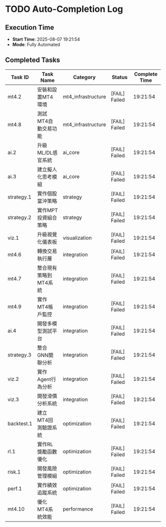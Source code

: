 # TODO Auto-Completion Log

## Execution Time
- **Start Time**: 2025-08-07 19:21:54
- **Mode**: Fully Automated

## Completed Tasks

| Task ID | Task Name | Category | Status | Complete Time |
|---------|-----------|----------|--------|---------------|
| mt4.2 | 安裝和設置MT4環境 | mt4_infrastructure | [FAIL] Failed | 19:21:54 |
| mt4.8 | 測試MT4自動交易功能 | mt4_infrastructure | [FAIL] Failed | 19:21:54 |
| ai.2 | 升級ML/DL感官系統 | ai_core | [FAIL] Failed | 19:21:54 |
| ai.3 | 建立擬人化思考模組 | ai_core | [FAIL] Failed | 19:21:54 |
| strategy.1 | 實作個股當沖策略 | strategy | [FAIL] Failed | 19:21:54 |
| strategy.2 | 實作MPT投資組合策略 | strategy | [FAIL] Failed | 19:21:54 |
| viz.1 | 升級視覺化儀表板 | visualization | [FAIL] Failed | 19:21:54 |
| mt4.6 | 轉換交易執行層 | integration | [FAIL] Failed | 19:21:54 |
| mt4.7 | 整合現有策略到MT4系統 | integration | [FAIL] Failed | 19:21:54 |
| mt4.9 | 實作MT4帳戶監控 | integration | [FAIL] Failed | 19:21:54 |
| ai.4 | 開發多模型測試平台 | integration | [FAIL] Failed | 19:21:54 |
| strategy.3 | 整合GNN關聯分析 | integration | [FAIL] Failed | 19:21:54 |
| viz.2 | 實作Agent行為分析 | integration | [FAIL] Failed | 19:21:54 |
| viz.3 | 開發滑價分析系統 | integration | [FAIL] Failed | 19:21:54 |
| backtest.1 | 建立MT4回測驗證系統 | optimization | [FAIL] Failed | 19:21:54 |
| rl.1 | 實作RL獎勵函數優化 | optimization | [FAIL] Failed | 19:21:54 |
| risk.1 | 開發風險管理模組 | optimization | [FAIL] Failed | 19:21:54 |
| perf.1 | 實作績效追蹤系統 | optimization | [FAIL] Failed | 19:21:54 |
| mt4.10 | 優化MT4系統效能 | performance | [FAIL] Failed | 19:21:54 |
